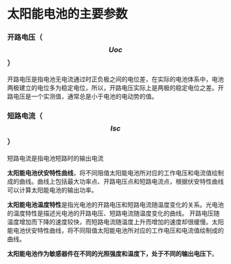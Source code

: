 # 太阳能电池的主要参数

### 开路电压（$$Uoc$$）

开路电压是指电池无电流通过时正负极之间的电位差，在实际的电池体系中，电池两极建立的电位多为稳定电位，所以，开路电压实际上是两极的稳定电位之差。开路电压是一个实测值，通常总是小于电池的电动势的值。

### 短路电流（$$Isc$$）

短路电流是指电池短路时的输出电流

**太阳能电池伏安特性曲线**，将不同阻值太阳能电池所对应的工作电压和电流值绘制成的曲线。曲线上包括最大功率点、开路电压点和短路电流点，根据伏安特性曲线可以计算太阳能电池的输出功率。

**太阳能电池温度特性**是指光电池的开路电压和短路电流随温度变化的关系。光电池的温度特性是描述光电池的开路电压、短路电流随温度变化的曲线。 开路电压随温度增加而下降的速度较快，而短路电流随温度上升而增加的速度却很缓慢。太阳能电池伏安特性曲线，将不同阻值太阳能电池所对应的工作电压和电流值绘制成的曲线。

**太阳能电池作为敏感器件在不同的光照强度和温度下，处于不同的输出电压下**。
